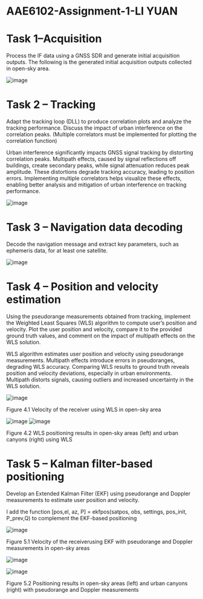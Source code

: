 # AAE6102-Assignment-1-LI YUAN

# Task 1–Acquisition
Process the IF data using a GNSS SDR and generate initial acquisition outputs. The following is the generated initial acquisition outputs collected in open-sky area.

![image](https://github.com/user-attachments/assets/c15b8fd7-aea4-4ca4-adc3-f647a64ab180)




# Task 2 – Tracking
Adapt the tracking loop (DLL) to produce correlation plots and analyze the tracking performance. Discuss the impact of urban interference on the correlation peaks. (Multiple correlators must be implemented for plotting the correlation function)

Urban interference significantly impacts GNSS signal tracking by distorting correlation peaks. Multipath effects, caused by signal reflections off buildings, create secondary peaks, while signal attenuation reduces peak amplitude. These distortions degrade tracking accuracy, leading to position errors. Implementing multiple correlators helps visualize these effects, enabling better analysis and mitigation of urban interference on tracking performance.

![image](https://github.com/user-attachments/assets/1eff82c9-84ce-4892-94b4-38f87c208cec)




# Task 3 – Navigation data decoding
Decode the navigation message and extract key parameters, such as ephemeris data, for at least one satellite.

![image](https://github.com/user-attachments/assets/4327f74b-7a14-4b3b-863b-678edf51abbb)






# Task 4 – Position and velocity estimation
Using the pseudorange measurements obtained from tracking, implement the Weighted Least Squares (WLS) algorithm to compute user’s position and velocity. Plot the user position and velocity, compare it to the provided ground truth values, and comment on the impact of multipath effects on the WLS solution.

WLS algorithm estimates user position and velocity using pseudorange measurements. Multipath effects introduce errors in pseudoranges, degrading WLS accuracy. Comparing WLS results to ground truth reveals position and velocity deviations, especially in urban environments. Multipath distorts signals, causing outliers and increased uncertainty in the WLS solution.


![image](https://github.com/user-attachments/assets/113a483f-bacc-41f4-beda-1d6e64157dbe)   


Figure 4.1 Velocity of the receiver using WLS in open-sky area


![image](https://github.com/user-attachments/assets/02d3a57b-538f-4788-882d-b8661df31591)  ![image](https://github.com/user-attachments/assets/856a655e-7283-4085-84a6-507af6482e82)



Figure 4.2 WLS positioning results in open-sky areas (left) and urban canyons (right) using WLS

# Task 5 – Kalman filter-based positioning
Develop an Extended Kalman Filter (EKF) using pseudorange and Doppler measurements to estimate user position and velocity.


I add the function [pos,el, az, P] = ekfpos(satpos, obs, settings, pos_init, P_prev,Q) to complement the EKF-based positioning

![image](https://github.com/user-attachments/assets/ded795b4-35cb-4183-9dbd-e06e691daf63)



Figure 5.1 Velocity of the receiverusing EKF with pseudorange and Doppler measurements in open-sky areas

![image](https://github.com/user-attachments/assets/8ee22d15-fdeb-43fa-a9cb-15fae3ff2f2d)

![image](https://github.com/user-attachments/assets/7830a3a6-43d3-468e-972d-8a1b99e1f394)


Figure 5.2 Positioning results in open-sky areas (left) and urban canyons (right) with pseudorange and Doppler measurements

